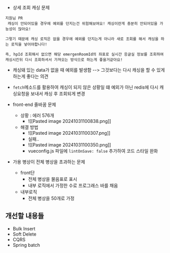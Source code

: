 - 상세 조회 캐싱 문제 
```
지원님 PR
 캐싱이 안되어있을 경우에 예외를 던지는건 위험해보여요! 캐싱이란게 충분히 안되어있을 가능성이 많아요!

그렇기 때문에 캐싱 로직은 없을 경우에 예외를 던지는게 아니라 새로 조회를 해서 캐싱을 하는 로직을 넣어야합니다!

즉, hpId 조회해서 없으면 해당 emergenRoomId의 좌표로 실시간 응글실 정보를 조회하여 캐싱시킨뒤 다시 조회하셔서 가져오는 방식으로 하는게 좋을거같아요!
```
- 캐싱돼 있는 data가 없을 때 예외를 발생함 --> 그것보다는 다시 캐싱을 할 수 있게 하는게 좋다는 의견 	
- `fetch`메소드를 활용하여 캐싱이 되지 않은 상황일 떄 예외가 아닌 redis에 다시 캐싱요청을 보내서 캐싱 후 조회되게 변경 

- front-end 줄바꿈 문제 
	- 상황 : 에러 576개
		- ![[Pasted image 20241031100838.png]]
	- 해결 방법
		- ![[Pasted image 20241031100307.png]]
		- 실패..
		- ![[Pasted image 20241031100350.png]]
		- vueconfig.js 파일에 `lintOnSave: false` 추가하여 코드 스타일 완화
- 가용 병상이 전체 병상을 초과하는 문제
	- front단
		- 전체 병상을 물음표로 표시
		- 내부 로직에서 가정한 수로 프로그래스 바를 채움 
	- 내부로직
		- 전체 병상을 50개로 가정

## 개선할 내용들
- Bulk Insert
- Soft Delete
- CQRS
- Spring batch